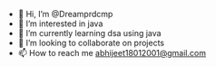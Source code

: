 - 👋 Hi, I’m @Dreamprdcmp
- 👀 I’m interested in java
- 🌱 I’m currently learning dsa using java
- 💞️ I’m looking to collaborate on projects
- 📫 How to reach me abhijeet18012001@gmail.com

<!---
Dreamprdcmp/Dreamprdcmp is a ✨ special ✨ repository because its `README.md` (this file) appears on your GitHub profile.
You can click the Preview link to take a look at your changes.
--->
